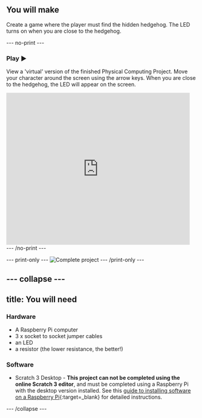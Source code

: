 ## You will make

Create a game where the player must find the hidden hedgehog. The LED turns on when you are close to the hedgehog.

--- no-print ---

### Play ▶️
View a 'virtual' version of the finished Physical Computing Project. Move your character around the screen using the arrow keys. When you are close to the hedgehog, the LED will appear on the screen.

<div class="scratch-preview">
  <iframe allowtransparency="true" width="485" height="402" src="https://scratch.mit.edu/projects/embed/492829675/?autostart=false" frameborder="0"></iframe>
</div>
--- /no-print ---

--- print-only ---
![Complete project](images/showcase_static.png)
--- /print-only ---


--- collapse ---
---
title: You will need
--- 

### Hardware

+ A Raspberry Pi computer
+ 3 x socket to socket jumper cables
+ an LED
+ a resistor (the lower resistance, the better!)

### Software

+ Scratch 3 Desktop - **This project can not be completed using the online Scratch 3 editor**, and must be completed using a Raspberry Pi with the desktop version installed. See this [guide to installing software on a Raspberry Pi](https://projects.raspberrypi.org/en/projects/raspberry-pi-using/5){:target=_blank} for detailed instructions.

--- /collapse ---

